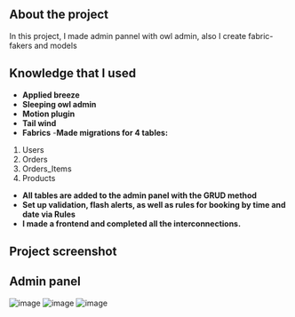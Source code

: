 ## About the project
In this project, I made admin pannel with owl admin, also I create fabric-fakers and models


## Knowledge that I used

- **Applied breeze**
- **Sleeping owl admin**
- **Motion plugin**
- **Tail wind**
- **Fabrics**
-**Made migrations for 4 tables:**
1. Users
2. Orders
3. Orders_Items
4. Products

- **All tables are added to the admin panel with the GRUD method**
- **Set up validation, flash alerts, as well as rules for booking by time and date via Rules**
- **I made a frontend and completed all the interconnections.**

## Project screenshot
## Admin panel
![image](https://user-images.githubusercontent.com/67556607/198002805-6b1e13a5-4f69-4736-a20c-e34b12655c49.png)
![image](https://user-images.githubusercontent.com/67556607/198002854-a77e7f52-7ce1-4846-a1cc-f0307b9591ab.png)
![image](https://user-images.githubusercontent.com/67556607/198003054-ccbbfe9f-1c94-4cfc-b501-3b246bffdce8.png)



